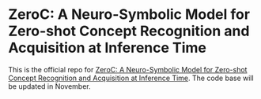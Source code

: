 # ZeroC: A Neuro-Symbolic Model for Zero-shot Concept Recognition and Acquisition at Inference Time

This is the official repo for [ZeroC: A Neuro-Symbolic Model for Zero-shot Concept Recognition and Acquisition at Inference Time](https://arxiv.org/abs/2206.15049). The code base will be updated in November.
